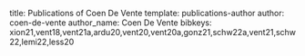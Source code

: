 title: Publications of Coen De Vente
template: publications-author
author: coen-de-vente
author_name: Coen De Vente
bibkeys: xion21,vent18,vent21a,ardu20,vent20,vent20a,gonz21,schw22a,vent21,schw22,lemi22,less20